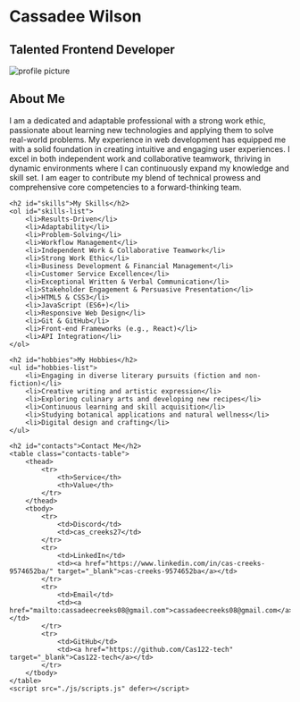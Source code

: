 <!DOCTYPE html>
<html lang="en">
<head>
    <meta charset="UTF-8">
    <meta name="viewport" content="width=device-width, initial-scale=1.0">
    <title>Cassadee Wilson's resume</title>
    <link rel="stylesheet" href="./css/styles.css">
</head>
<body class="fancy-body">
    <h1 id="candidate-name">Cassadee Wilson</h1>
    <h2 id="candidate-desired-role">Talented Frontend Developer</h2>
<img src="https://i.postimg.cc/3Rxm7tkw/me.jpg" alt="profile picture">
    <h2 id="about-me">About Me</h2>
    <p class="candidate-bio">
        I am a dedicated and adaptable professional with a strong work ethic, passionate about learning new technologies and applying them to solve real-world problems. My experience in web development has equipped me with a solid foundation in creating intuitive and engaging user experiences. I excel in both independent work and collaborative teamwork, thriving in dynamic environments where I can continuously expand my knowledge and skill set. I am eager to contribute my blend of technical prowess and comprehensive core competencies to a forward-thinking team.
    </p>

    <h2 id="skills">My Skills</h2>
    <ol id="skills-list">
        <li>Results-Driven</li>
        <li>Adaptability</li>
        <li>Problem-Solving</li>
        <li>Workflow Management</li>
        <li>Independent Work & Collaborative Teamwork</li>
        <li>Strong Work Ethic</li>
        <li>Business Development & Financial Management</li>
        <li>Customer Service Excellence</li>
        <li>Exceptional Written & Verbal Communication</li>
        <li>Stakeholder Engagement & Persuasive Presentation</li>
        <li>HTML5 & CSS3</li>
        <li>JavaScript (ES6+)</li>
        <li>Responsive Web Design</li>
        <li>Git & GitHub</li>
        <li>Front-end Frameworks (e.g., React)</li>
        <li>API Integration</li>
    </ol>

    <h2 id="hobbies">My Hobbies</h2>
    <ul id="hobbies-list">
        <li>Engaging in diverse literary pursuits (fiction and non-fiction)</li>
        <li>Creative writing and artistic expression</li>
        <li>Exploring culinary arts and developing new recipes</li>
        <li>Continuous learning and skill acquisition</li>
        <li>Studying botanical applications and natural wellness</li>
        <li>Digital design and crafting</li>
    </ul>

    <h2 id="contacts">Contact Me</h2>
    <table class="contacts-table">
        <thead>
            <tr>
                <th>Service</th>
                <th>Value</th>
            </tr>
        </thead>
        <tbody>
            <tr>
                <td>Discord</td>
                <td>cas_creeks27</td>
            </tr>
            <tr>
                <td>LinkedIn</td>
                <td><a href="https://www.linkedin.com/in/cas-creeks-9574652ba/" target="_blank">cas-creeks-9574652ba</a></td>
            </tr>
            <tr>
                <td>Email</td>
                <td><a href="mailto:cassadeecreeks08@gmail.com">cassadeecreeks08@gmail.com</a></td>
            </tr>
            <tr>
                <td>GitHub</td>
                <td><a href="https://github.com/Cas122-tech" target="_blank">Cas122-tech</a></td>
            </tr>
        </tbody>
    </table>
    <script src="./js/scripts.js" defer></script>
</body>
</html>
